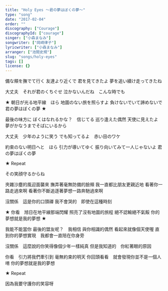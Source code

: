 ```yaml
---
title: "Holy Eyes ～君の夢はぼくの夢～"
type: "song"
date: "2017-02-04"
order: ""
discography: ["Courage"]
discographyId: ["courage"]
singer: ["小森まなみ"]
songwriter: ["岡崎律子"]
lyricwriter: ["小森まなみ"]
arranger: ["池間史規"]
slug: "songs/holy-eyes"
tags: []
license: {}
---
```


備な頰を撫でて行く 
友達より近くで 
君を見てきたよ 
夢を追い續け走ってきたね 

大丈夫　それが君のくちぐせ 
泣かないんだね　こんな時でも 

★ 朝日が光る地平線　ほら 
地圖のない旅を照らすよ 
負けないでいて諦めないで 
君の夢はぼくの夢 ★ 

最後の味方に 
ぼくはなれるかな？　信じてる 
巡り逢えた偶然 
天使に見えたよ 
夢がかなうまでそばにいるから 

大丈夫　少年のように笑う 
でも知ってるよ　赤い目のワケ 

約束のない明日へと　ほら 
引力が導いてゆく 
振り向いてみて一人じゃないよ 
君の夢はぼくの夢 

★ Repeat

その笑顔守るからね

夾雜沙塵的風迎面襲來
撫弄著毫無防備的臉頰
我一直都比朋友更親近地
看著你一路走過來啊
看著你不斷追逐著夢想一路奔馳過來啊

沒關係　這是你的口頭禪
我不會哭的　即使在這種時刻

★ 你看　旭日在地平線那端閃耀
照亮了沒有地圖的旅程
絕不認輸絕不氣餒
你的夢想就是我的夢想 ★ 

我能不能當你
最後的盟友呢？　我相信
與你相識的偶然
看起來就像個天使喔
直到你的夢想實現　我都會一直陪在你身旁

沒關係　這麼說的你笑得像個少年一樣純真
但是我知道的　你紅著眼的原因

你看　引力將我們牽引到
毫無約束的明天
你回頭看看　就會發現你並不是一個人唷
你的夢想就是我的夢想

★ Repeat

因為我要守護你的笑容呀
